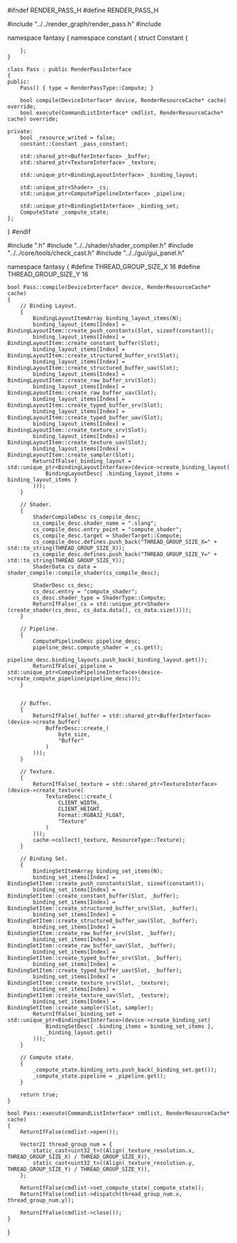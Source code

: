 #ifndef RENDER_PASS_H
#define RENDER_PASS_H

#include "../../render_graph/render_pass.h"
#include <memory>

namespace fantasy
{
	namespace constant
	{
		struct Constant
		{

		};
	}

	class Pass : public RenderPassInterface
	{
	public:
		Pass() { type = RenderPassType::Compute; }

		bool compile(DeviceInterface* device, RenderResourceCache* cache) override;
		bool execute(CommandListInterface* cmdlist, RenderResourceCache* cache) override;

	private:
		bool _resource_writed = false;
		constant::Constant _pass_constant;

		std::shared_ptr<BufferInterface> _buffer;
		std::shared_ptr<TextureInterface> _texture;

		std::unique_ptr<BindingLayoutInterface> _binding_layout;

		std::unique_ptr<Shader> _cs;
		std::unique_ptr<ComputePipelineInterface> _pipeline;

		std::unique_ptr<BindingSetInterface> _binding_set;
		ComputeState _compute_state;
	};
}
#endif


#include ".h"
#include "../../shader/shader_compiler.h"
#include "../../core/tools/check_cast.h"
#include "../../gui/gui_panel.h"


namespace fantasy
{
#define THREAD_GROUP_SIZE_X 16 
#define THREAD_GROUP_SIZE_Y 16 
 
	bool Pass::compile(DeviceInterface* device, RenderResourceCache* cache)
	{
		// Binding Layout.
		{
			BindingLayoutItemArray binding_layout_items(N);
			binding_layout_items[Index] = BindingLayoutItem::create_push_constants(Slot, sizeof(constant));
			binding_layout_items[Index] = BindingLayoutItem::create_constant_buffer(Slot);
			binding_layout_items[Index] = BindingLayoutItem::create_structured_buffer_srv(Slot);
			binding_layout_items[Index] = BindingLayoutItem::create_structured_buffer_uav(Slot);
			binding_layout_items[Index] = BindingLayoutItem::create_raw_buffer_srv(Slot);
			binding_layout_items[Index] = BindingLayoutItem::create_raw_buffer_uav(Slot);
			binding_layout_items[Index] = BindingLayoutItem::create_typed_buffer_srv(Slot);
			binding_layout_items[Index] = BindingLayoutItem::create_typed_buffer_uav(Slot);
			binding_layout_items[Index] = BindingLayoutItem::create_texture_srv(Slot);
			binding_layout_items[Index] = BindingLayoutItem::create_texture_uav(Slot);
			binding_layout_items[Index] = BindingLayoutItem::create_sampler(Slot);
			ReturnIfFalse(_binding_layout = std::unique_ptr<BindingLayoutInterface>(device->create_binding_layout(
				BindingLayoutDesc{ .binding_layout_items = binding_layout_items }
			)));
		}

		// Shader.
		{
			ShaderCompileDesc cs_compile_desc;
			cs_compile_desc.shader_name = ".slang";
			cs_compile_desc.entry_point = "compute_shader";
			cs_compile_desc.target = ShaderTarget::Compute;
			cs_compile_desc.defines.push_back("THREAD_GROUP_SIZE_X=" + std::to_string(THREAD_GROUP_SIZE_X));
			cs_compile_desc.defines.push_back("THREAD_GROUP_SIZE_Y=" + std::to_string(THREAD_GROUP_SIZE_Y));
			ShaderData cs_data = shader_compile::compile_shader(cs_compile_desc);

			ShaderDesc cs_desc;
			cs_desc.entry = "compute_shader";
			cs_desc.shader_type = ShaderType::Compute;
			ReturnIfFalse(_cs = std::unique_ptr<Shader>(create_shader(cs_desc, cs_data.data(), cs_data.size())));
		}

		// Pipeline.
		{
			ComputePipelineDesc pipeline_desc;
			pipeline_desc.compute_shader = _cs.get();
			pipeline_desc.binding_layouts.push_back(_binding_layout.get());
			ReturnIfFalse(_pipeline = std::unique_ptr<ComputePipelineInterface>(device->create_compute_pipeline(pipeline_desc)));
		}


		// Buffer.
		{
			ReturnIfFalse(_buffer = std::shared_ptr<BufferInterface>(device->create_buffer(
				BufferDesc::create_(
					byte_size, 
					"Buffer"
				)
			)));
		}

		// Texture.
		{
			ReturnIfFalse(_texture = std::shared_ptr<TextureInterface>(device->create_texture(
				TextureDesc::create_(
					CLIENT_WIDTH,
					CLIENT_HEIGHT,
					Format::RGBA32_FLOAT,
					"Texture"
				)
			)));
			cache->collect(_texture, ResourceType::Texture);
		}
 
		// Binding Set.
		{
			BindingSetItemArray binding_set_items(N);
			binding_set_items[Index] = BindingSetItem::create_push_constants(Slot, sizeof(constant));
			binding_set_items[Index] = BindingSetItem::create_constant_buffer(Slot, _buffer);
			binding_set_items[Index] = BindingSetItem::create_structured_buffer_srv(Slot, _buffer);
			binding_set_items[Index] = BindingSetItem::create_structured_buffer_uav(Slot, _buffer);
			binding_set_items[Index] = BindingSetItem::create_raw_buffer_srv(Slot, _buffer);
			binding_set_items[Index] = BindingSetItem::create_raw_buffer_uav(Slot, _buffer);
			binding_set_items[Index] = BindingSetItem::create_typed_buffer_srv(Slot, _buffer);
			binding_set_items[Index] = BindingSetItem::create_typed_buffer_uav(Slot, _buffer);
			binding_set_items[Index] = BindingSetItem::create_texture_srv(Slot, _texture);
			binding_set_items[Index] = BindingSetItem::create_texture_uav(Slot, _texture);
			binding_set_items[Index] = BindingSetItem::create_sampler(Slot, sampler);
            ReturnIfFalse(_binding_set = std::unique_ptr<BindingSetInterface>(device->create_binding_set(
                BindingSetDesc{ .binding_items = binding_set_items },
                _binding_layout.get()
            )));
		}

		// Compute state.
		{
			_compute_state.binding_sets.push_back(_binding_set.get());
			_compute_state.pipeline = _pipeline.get();
		}
 
		return true;
	}

	bool Pass::execute(CommandListInterface* cmdlist, RenderResourceCache* cache)
	{
		ReturnIfFalse(cmdlist->open());

		Vector2I thread_group_num = {
			static_cast<uint32_t>((Align(_texture_resolution.x, THREAD_GROUP_SIZE_X) / THREAD_GROUP_SIZE_X)),
			static_cast<uint32_t>((Align(_texture_resolution.y, THREAD_GROUP_SIZE_Y) / THREAD_GROUP_SIZE_Y)),
		};

		ReturnIfFalse(cmdlist->set_compute_state(_compute_state));
		ReturnIfFalse(cmdlist->dispatch(thread_group_num.x, thread_group_num.y));

		ReturnIfFalse(cmdlist->close());
	}
}






